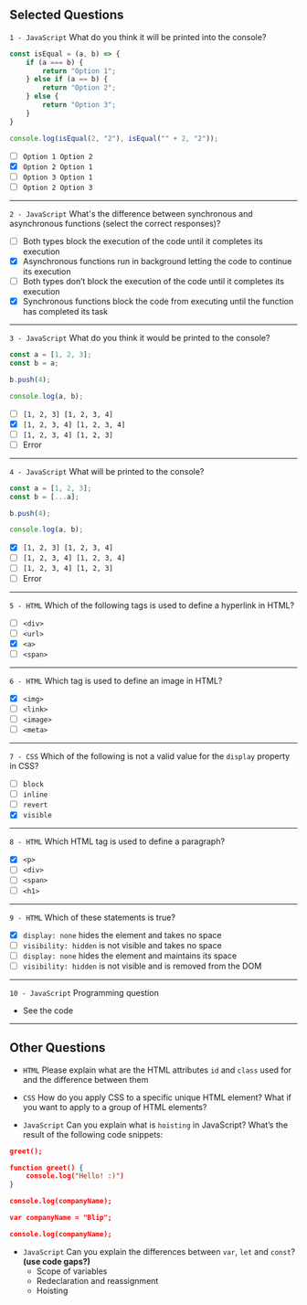 ## Selected Questions

`1 - JavaScript` What do you think it will be printed into the console?

```javascript
const isEqual = (a, b) => {
    if (a === b) {
        return "Option 1";
    } else if (a == b) {
        return "Option 2";
    } else {
        return "Option 3";
    }
}

console.log(isEqual(2, "2"), isEqual("" + 2, "2"));
```

- [ ] `Option 1 Option 2`
- [x] `Option 2 Option 1`
- [ ] `Option 3 Option 1`
- [ ] `Option 2 Option 3`

---

`2 - JavaScript` What's the difference between synchronous and asynchronous functions (select the correct responses)?
- [ ] Both types block the execution of the code until it completes its execution
- [x] Asynchronous functions run in background letting the code to continue its execution
- [ ] Both types don’t block the execution of the code until it completes its execution
- [x] Synchronous functions block the code from executing until the function has completed its task

---

`3 - JavaScript` What do you think it would be printed to the console?

```javascript
const a = [1, 2, 3];
const b = a;

b.push(4);

console.log(a, b);
```

- [ ] `[1, 2, 3] [1, 2, 3, 4]`
- [X] `[1, 2, 3, 4] [1, 2, 3, 4]`
- [ ] `[1, 2, 3, 4] [1, 2, 3]`
- [ ] Error

---

`4 - JavaScript` What will be printed to the console?

```javascript
const a = [1, 2, 3];
const b = [...a];

b.push(4);

console.log(a, b);
```

- [X] `[1, 2, 3] [1, 2, 3, 4]`
- [ ] `[1, 2, 3, 4] [1, 2, 3, 4]`
- [ ] `[1, 2, 3, 4] [1, 2, 3]`
- [ ] Error

---

`5 - HTML` Which of the following tags is used to define a hyperlink in HTML?
- [ ] `<div>`
- [ ] `<url>`
- [x] `<a>`
- [ ] `<span>`

---

`6 - HTML` Which tag is used to define an image in HTML?
- [x] `<img>`
- [ ] `<link>`
- [ ] `<image>`
- [ ] `<meta>`

---

`7 - CSS` Which of the following is not a valid value for the `display` property in CSS?
- [ ] `block`
- [ ] `inline`
- [ ] `revert`
- [x] `visible`

---

`8 - HTML` Which HTML tag is used to define a paragraph?
- [x] `<p>`
- [ ] `<div>`
- [ ] `<span>`
- [ ] `<h1>`

---

`9 - HTML` Which of these statements is true?
- [x] `display: none` hides the element and takes no space
- [ ] `visibility: hidden` is not visible and takes no space
- [ ] `display: none` hides the element and maintains its space
- [ ] `visibility: hidden` is not visible and is removed from the DOM

---

`10 - JavaScript` Programming question

- See the code

---









## Other Questions

- `HTML` Please explain what are the HTML attributes `id` and `class` used for and the difference between them
- `CSS` How do you apply CSS to a specific unique HTML element? What if you want to apply to a group of HTML elements?

- `JavaScript` Can you explain what is `hoisting` in JavaScript? What’s the result of the following code snippets:

```json
greet();

function greet() {
	console.log("Hello! :)")
}
```

```json
console.log(companyName);

var companyName = "Blip";

console.log(companyName);
```

- `JavaScript` Can you explain the differences between `var`, `let` and `const`? **(use code gaps?)**
    - Scope of variables
    - Redeclaration and reassignment
    - Hoisting




